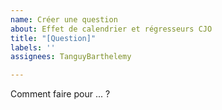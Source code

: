 ```yaml
---
name: Créer une question
about: Effet de calendrier et régresseurs CJO
title: "[Question]"
labels: ''
assignees: TanguyBarthelemy

---
```


Comment faire pour ... ?

